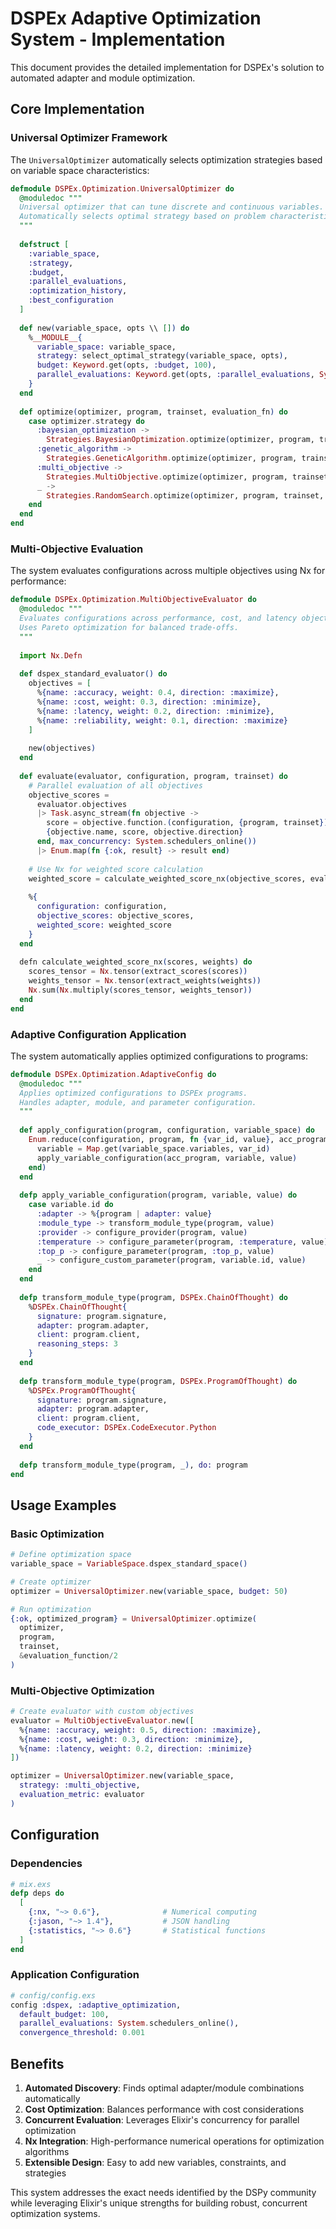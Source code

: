 # DSPEx Adaptive Optimization System - Implementation

This document provides the detailed implementation for DSPEx's solution to automated adapter and module optimization.

## Core Implementation

### Universal Optimizer Framework

The `UniversalOptimizer` automatically selects optimization strategies based on variable space characteristics:

```elixir
defmodule DSPEx.Optimization.UniversalOptimizer do
  @moduledoc """
  Universal optimizer that can tune discrete and continuous variables.
  Automatically selects optimal strategy based on problem characteristics.
  """
  
  defstruct [
    :variable_space,
    :strategy,
    :budget,
    :parallel_evaluations,
    :optimization_history,
    :best_configuration
  ]
  
  def new(variable_space, opts \\ []) do
    %__MODULE__{
      variable_space: variable_space,
      strategy: select_optimal_strategy(variable_space, opts),
      budget: Keyword.get(opts, :budget, 100),
      parallel_evaluations: Keyword.get(opts, :parallel_evaluations, System.schedulers_online())
    }
  end
  
  def optimize(optimizer, program, trainset, evaluation_fn) do
    case optimizer.strategy do
      :bayesian_optimization -> 
        Strategies.BayesianOptimization.optimize(optimizer, program, trainset, evaluation_fn)
      :genetic_algorithm -> 
        Strategies.GeneticAlgorithm.optimize(optimizer, program, trainset, evaluation_fn)
      :multi_objective -> 
        Strategies.MultiObjective.optimize(optimizer, program, trainset, evaluation_fn)
      _ -> 
        Strategies.RandomSearch.optimize(optimizer, program, trainset, evaluation_fn)
    end
  end
end
```

### Multi-Objective Evaluation

The system evaluates configurations across multiple objectives using Nx for performance:

```elixir
defmodule DSPEx.Optimization.MultiObjectiveEvaluator do
  @moduledoc """
  Evaluates configurations across performance, cost, and latency objectives.
  Uses Pareto optimization for balanced trade-offs.
  """
  
  import Nx.Defn
  
  def dspex_standard_evaluator() do
    objectives = [
      %{name: :accuracy, weight: 0.4, direction: :maximize},
      %{name: :cost, weight: 0.3, direction: :minimize},
      %{name: :latency, weight: 0.2, direction: :minimize},
      %{name: :reliability, weight: 0.1, direction: :maximize}
    ]
    
    new(objectives)
  end
  
  def evaluate(evaluator, configuration, program, trainset) do
    # Parallel evaluation of all objectives
    objective_scores = 
      evaluator.objectives
      |> Task.async_stream(fn objective ->
        score = objective.function.(configuration, {program, trainset})
        {objective.name, score, objective.direction}
      end, max_concurrency: System.schedulers_online())
      |> Enum.map(fn {:ok, result} -> result end)
    
    # Use Nx for weighted score calculation
    weighted_score = calculate_weighted_score_nx(objective_scores, evaluator.weights)
    
    %{
      configuration: configuration,
      objective_scores: objective_scores,
      weighted_score: weighted_score
    }
  end
  
  defn calculate_weighted_score_nx(scores, weights) do
    scores_tensor = Nx.tensor(extract_scores(scores))
    weights_tensor = Nx.tensor(extract_weights(weights))
    Nx.sum(Nx.multiply(scores_tensor, weights_tensor))
  end
end
```

### Adaptive Configuration Application

The system automatically applies optimized configurations to programs:

```elixir
defmodule DSPEx.Optimization.AdaptiveConfig do
  @moduledoc """
  Applies optimized configurations to DSPEx programs.
  Handles adapter, module, and parameter configuration.
  """
  
  def apply_configuration(program, configuration, variable_space) do
    Enum.reduce(configuration, program, fn {var_id, value}, acc_program ->
      variable = Map.get(variable_space.variables, var_id)
      apply_variable_configuration(acc_program, variable, value)
    end)
  end
  
  defp apply_variable_configuration(program, variable, value) do
    case variable.id do
      :adapter -> %{program | adapter: value}
      :module_type -> transform_module_type(program, value)
      :provider -> configure_provider(program, value)
      :temperature -> configure_parameter(program, :temperature, value)
      :top_p -> configure_parameter(program, :top_p, value)
      _ -> configure_custom_parameter(program, variable.id, value)
    end
  end
  
  defp transform_module_type(program, DSPEx.ChainOfThought) do
    %DSPEx.ChainOfThought{
      signature: program.signature,
      adapter: program.adapter,
      client: program.client,
      reasoning_steps: 3
    }
  end
  
  defp transform_module_type(program, DSPEx.ProgramOfThought) do
    %DSPEx.ProgramOfThought{
      signature: program.signature,
      adapter: program.adapter,
      client: program.client,
      code_executor: DSPEx.CodeExecutor.Python
    }
  end
  
  defp transform_module_type(program, _), do: program
end
```

## Usage Examples

### Basic Optimization

```elixir
# Define optimization space
variable_space = VariableSpace.dspex_standard_space()

# Create optimizer
optimizer = UniversalOptimizer.new(variable_space, budget: 50)

# Run optimization
{:ok, optimized_program} = UniversalOptimizer.optimize(
  optimizer, 
  program, 
  trainset, 
  &evaluation_function/2
)
```

### Multi-Objective Optimization

```elixir
# Create evaluator with custom objectives
evaluator = MultiObjectiveEvaluator.new([
  %{name: :accuracy, weight: 0.5, direction: :maximize},
  %{name: :cost, weight: 0.3, direction: :minimize},
  %{name: :latency, weight: 0.2, direction: :minimize}
])

optimizer = UniversalOptimizer.new(variable_space,
  strategy: :multi_objective,
  evaluation_metric: evaluator
)
```

## Configuration

### Dependencies

```elixir
# mix.exs
defp deps do
  [
    {:nx, "~> 0.6"},              # Numerical computing
    {:jason, "~> 1.4"},           # JSON handling
    {:statistics, "~> 0.6"}       # Statistical functions
  ]
end
```

### Application Configuration

```elixir
# config/config.exs
config :dspex, :adaptive_optimization,
  default_budget: 100,
  parallel_evaluations: System.schedulers_online(),
  convergence_threshold: 0.001
```

## Benefits

1. **Automated Discovery**: Finds optimal adapter/module combinations automatically
2. **Cost Optimization**: Balances performance with cost considerations  
3. **Concurrent Evaluation**: Leverages Elixir's concurrency for parallel optimization
4. **Nx Integration**: High-performance numerical operations for optimization algorithms
5. **Extensible Design**: Easy to add new variables, constraints, and strategies

This system addresses the exact needs identified by the DSPy community while leveraging Elixir's unique strengths for building robust, concurrent optimization systems. 